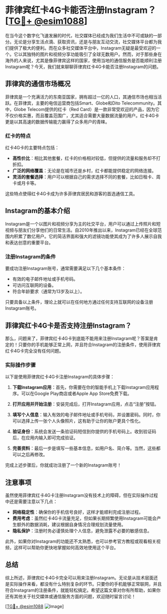 # 菲律宾红卡4G卡能否注册Instagram？[[TG💪+ @esim1088](https://t.me/s/esim1088)]

在当今这个数字化飞速发展的时代，社交媒体已经成为我们生活中不可或缺的一部分。无论是分享生活点滴、获取资讯，还是与朋友互动交流，社交媒体平台都为我们提供了极大的便利。而在众多社交媒体平台中，Instagram无疑是最受欢迎的一个。它以其独特的图片和视频分享功能吸引了全球无数用户。然而，对于那些身在海外的人来说，尤其是像菲律宾这样的国家，使用当地的通信服务是否能顺利注册Instagram呢？今天，我们就来聊聊菲律宾红卡4G卡能否注册Instagram的问题。

## 菲律宾的通信市场概况

菲律宾是一个充满活力的东南亚国家，拥有超过一亿的人口，其通信市场也相当活跃。在菲律宾，主要的电信运营商包括Smart、Globe和Dito Telecommunity。其中，Globe Telecom提供的红卡（Red Card）是一款非常受欢迎的产品，因为它不仅价格实惠，而且覆盖范围广，尤其适合需要大量数据流量的用户。红卡4G卡更是以其高速的数据传输能力赢得了众多用户的青睐。

### 红卡的特点

红卡4G卡的主要特点包括：

- **高性价比**：相比其他套餐，红卡的价格相对较低，但提供的流量和服务却不打折扣。
- **广泛的网络覆盖**：无论是在城市还是乡村，红卡都能提供稳定的网络连接。
- **灵活的套餐选择**：用户可以根据自己的需求选择不同的套餐，比如日租卡、周卡或月卡等。

这些特点使得红卡4G卡成为许多菲律宾居民和游客的首选通信工具。

## Instagram的基本介绍

Instagram是一个以图片和视频分享为主的社交平台，用户可以通过上传照片和短视频与朋友们分享他们的日常生活。自2010年推出以来，Instagram已经在全球范围内积累了数亿用户。它的简洁界面和强大的滤镜功能使其成为了许多人展示自我和表达创意的重要平台。

### 注册Instagram的条件

要成功注册Instagram账号，通常需要满足以下几个基本条件：

- 有效的电子邮件地址或手机号码。
- 可访问互联网的设备。
- 符合年龄要求（通常为13岁及以上）。

只要具备以上条件，理论上就可以在任何地方通过任何支持互联网的设备注册Instagram账号。

## 菲律宾红卡4G卡是否支持注册Instagram？

那么，问题来了，菲律宾红卡4G卡到底能不能用来注册Instagram呢？答案是肯定的！只要你的手机能够正常上网，并且符合Instagram的注册条件，使用菲律宾红卡4G卡完全没有任何问题。

### 实际操作步骤

以下是使用菲律宾红卡4G卡注册Instagram的具体步骤：

1. **下载Instagram应用**：首先，你需要在你的智能手机上下载Instagram应用程序。可以在Google Play商店或者Apple App Store免费下载。

2. **打开应用并开始注册**：安装完成后，打开Instagram应用，点击“注册”按钮。

3. **填写个人信息**：输入有效的电子邮件地址或手机号码，并设置密码。同时，你可以选择上传一张个人头像照片，这有助于让你的账户更具个性化。

4. **验证身份**：系统会发送一条验证码短信到你提供的手机号码上。收到验证码后，在应用内输入即可完成验证。

5. **完善资料**：最后一步是填写一些基本信息，如用户名、简介等。当然，这些都可以之后再修改。

完成上述步骤后，你就成功注册了一个新的Instagram账号！

## 注意事项

虽然使用菲律宾红卡4G卡注册Instagram没有技术上的障碍，但在实际操作过程中还是需要注意以下几点：

- **网络稳定性**：确保你的手机信号良好，这样才能顺利完成注册过程。
- **费用考虑**：虽然红卡4G卡流量充足，但如果长期频繁使用Instagram可能会产生额外的数据消耗，建议根据自身情况合理规划流量使用。
- **隐私保护**：注册时务必谨慎处理个人信息，避免泄露不必要的敏感信息。

此外，如果你对Instagram的功能还不太熟悉，也可以参考官方教程或观看相关视频，这样可以帮助你更快地掌握如何高效地使用这个平台。

## 总结

综上所述，菲律宾红卡4G卡完全可以用来注册Instagram。无论是从技术层面还是实际操作来看，都没有什么特别复杂的环节。只要你的手机能够正常联网，并且符合Instagram的注册条件，就能轻松搞定。希望这篇文章对你有所帮助，如果你还有其他关于社交媒体或通信服务方面的问题，欢迎随时留言讨论！

[[TG💪+ @esim1088](https://t.me/s/esim1088) ![Image](https://i.postimg.cc/4NQfJmqS/Snipaste-2025-05-13-00-14-12.png)]